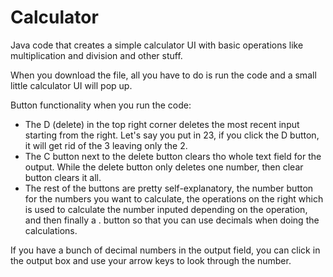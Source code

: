 # Calculator
Java code that creates a simple calculator UI with basic operations like multiplication and division and other stuff.

When you download the file, all you have to do is run the code and a small little calculator UI will pop up.

Button functionality when you run the code:
- The D (delete) in the top right corner deletes the most recent input starting from the right. Let's say you put in 23, if you click the D button, it will get rid of the 3 leaving only the 2.
- The C button next to the delete button clears tho whole text field for the output. While the delete button only deletes one number, then clear button clears it all.
- The rest of the buttons are pretty self-explanatory, the number button for the numbers you want to calculate, the operations on the right which is used to calculate the number inputed depending on the operation, and then finally a . button so that you can use decimals when doing the calculations.

If you have a bunch of decimal numbers in the output field, you can click in the output box and use your arrow keys to look through the number.
